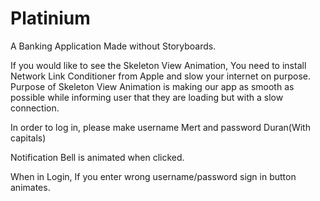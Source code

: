# Platinium
A Banking Application Made without Storyboards. 

If you would like to see the Skeleton View Animation, You need to install Network Link Conditioner from Apple and slow your internet on purpose. 
Purpose of Skeleton View Animation is making our app as smooth as possible while informing user that they are loading but with a slow connection.

In order to log in, please make username Mert and password Duran(With capitals)

Notification Bell is animated when clicked.

When in Login, If you enter wrong username/password sign in button animates.
